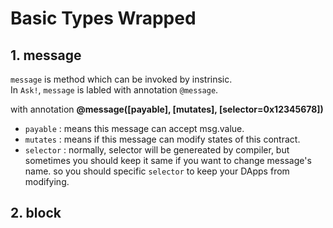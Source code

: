# Basic Types Wrapped

## 1. message
`message` is method which can be invoked by instrinsic.  
In `Ask!`, `message` is labled with annotation `@message`.

with annotation **@message([payable], [mutates], [selector=0x12345678])**  

* `payable`  : means this message can accept msg.value.
* `mutates`  : means if this message can modify states of this contract.
* `selector` : normally, selector will be genereated by compiler, but sometimes you should keep it same if you want to change message's name. so you should specific `selector` to keep your DApps from modifying.

## 2. block